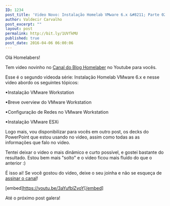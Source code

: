 ```yaml
---
ID: 1234
post_title: 'Video Novo: Instalação Homelab VMware 6.x &#8211; Parte 02 – Instalação VMware Workstation &#038; VMware ESXi 6'
author: Valdecir Carvalho
post_excerpt: ""
layout: post
permalink: http://bit.ly/1UVfkMU
published: true
post_date: 2016-04-06 06:00:06
---
```

Olá Homelabers!

Tem video novinho no <a href="http://bit.ly/youtubehomelaber">Canal do Blog Homelaber</a> no Youtube para vocês.

Esse é o segundo videoda série: Instalação Homelab VMware 6.x e nesse video abordo os seguintes tópicos:

▪Instalação VMware Workstation

▪Breve overview do VMware Workstation

▪Configuração de Redes no VMware Workstation

▪Instalação VMware ESXi

Logo mais, vou disponibilizar para vocês em outro post, os decks do PowerPoint que estou usando no video, assim como todas as as informações que falo no video.

Tentei deixar o video o mais dinâmico e curto possível, e gostei bastante do resultado. Estou bem mais "solto" e o video ficou mais fluído do que o anterior :)

É isso ai! Se você gostou do video, deixe o seu joinha e não se esqueça de <a href="http://bit.ly/youtubehomelaber" target="_blank">assinar o canal</a>!

[embed]https://youtu.be/3aYufblZvoY[/embed]

Até o próximo post galera!